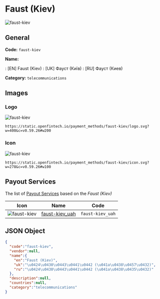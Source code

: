 
# Faust (Kiev) 
![faust-kiev](https://static.openfintech.io/payment_methods/faust-kiev/logo.svg?w=400&c=v0.59.26#w200)  

## General 
**Code:** `faust-kiev` 
 
**Name:** 
 
:	[EN] Faust (Kiev) 
:	[UK] Фауст (Київ) 
:	[RU] Фауст (Киев) 
 
**Category:** `telecommunications` 
 

## Images 

### Logo 
![faust-kiev](https://static.openfintech.io/payment_methods/faust-kiev/logo.svg?w=400&c=v0.59.26#w200)  

```
https://static.openfintech.io/payment_methods/faust-kiev/logo.svg?w=400&c=v0.59.26#w200
```  

### Icon 
![faust-kiev](https://static.openfintech.io/payment_methods/faust-kiev/icon.svg?w=278&c=v0.59.26#w100)  

```
https://static.openfintech.io/payment_methods/faust-kiev/icon.svg?w=278&c=v0.59.26#w100
```  

## Payout Services 
 
The list of [Payout Services](/payout-services/) based on the _Faust (Kiev)_ 

|Icon|Name|Code| 
|:---:|:---:|:---:| 
|![faust-kiev](https://static.openfintech.io/payout_methods/faust-kiev/icon.png?w=278&c=v0.59.26#w40) |[faust-kiev_uah](/payout-services/faust-kiev_uah/)|`faust-kiev_uah`| 
 

## JSON Object 

```json
{
  "code":"faust-kiev",
  "vendor":null,
  "name":{
    "en":"Faust (Kiev)",
    "uk":"\u0424\u0430\u0443\u0441\u0442 (\u041a\u0438\u0457\u0432)",
    "ru":"\u0424\u0430\u0443\u0441\u0442 (\u041a\u0438\u0435\u0432)"
  },
  "description":null,
  "countries":null,
  "category":"telecommunications"
}
```  

